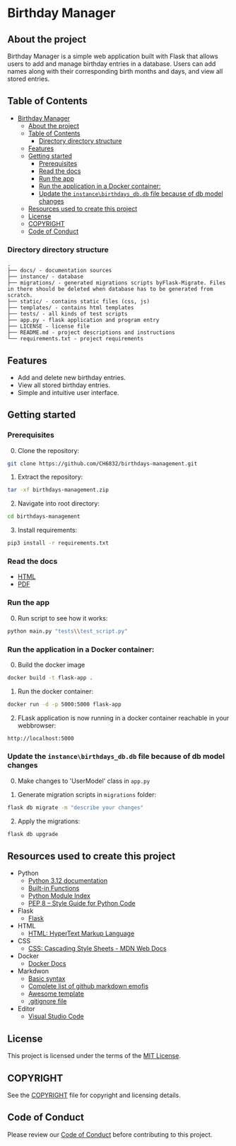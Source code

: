 # Birthday Manager

## About the project

Birthday Manager is a simple web application built with Flask that allows users to add and manage birthday entries in a database. Users can add names along with their corresponding birth months and days, and view all stored entries.

## Table of Contents
- [Birthday Manager](#birthday-manager)
  - [About the project](#about-the-project)
  - [Table of Contents](#table-of-contents)
    - [Directory directory structure](#directory-directory-structure)
  - [Features](#features)
  - [Getting started](#getting-started)
    - [Prerequisites](#prerequisites)
    - [Read the docs](#read-the-docs)
    - [Run the app](#run-the-app)
    - [Run the application in a Docker container:](#run-the-application-in-a-docker-container)
    - [Update the `instance\birthdays_db.db` file because of db model changes](#update-the-instancebirthdays_dbdb-file-because-of-db-model-changes)
  - [Resources used to create this project](#resources-used-to-create-this-project)
  - [License](#license)
  - [COPYRIGHT](#copyright)
  - [Code of Conduct](#code-of-conduct)

### Directory directory structure

    .
    ├── docs/ - documentation sources
    ├── instance/ - database
    ├── migrations/ - generated migrations scripts byFlask-Migrate. Files in there should be deleted when database has to be generated from scratch.
    ├── static/ - contains static files (css, js)
    ├── templates/ - contains html templates
    ├── tests/ - all kinds of test scripts
    ├── app.py - flask application and program entry
    ├── LICENSE - license file
    ├── README.md - project descriptions and instructions
    └── requirements.txt - project requirements

## Features

* Add and delete new birthday entries.
* View all stored birthday entries.
* Simple and intuitive user interface.

## Getting started

### Prerequisites

0. Clone the repository:

```sh
git clone https://github.com/CH6832/birthdays-management.git
```

1. Extract the repository:

```sh
tar -xf birthdays-management.zip
```

2. Navigate into root directory:

```sh
cd birthdays-management
```

3. Install requirements:

```sh
pip3 install -r requirements.txt
```

### Read the docs

- [HTML](/docs/build/html/index.html)
- [PDF](/docs/build/latex/birthdaysmanagement.pdf)

### Run the app

0. Run script to see how it works:

```sh
python main.py "tests\\test_script.py"
```

### Run the application in a Docker container:

0. Build the docker image

```sh
docker build -t flask-app .
```

1. Run the docker container:

```sh
docker run -d -p 5000:5000 flask-app
```

2. FLask application is now running in a docker container reachable in your webbrowser:

```sh
http://localhost:5000
```

### Update the `instance\birthdays_db.db` file because of db model changes

0. Make changes to 'UserModel' class in `app.py`

1. Generate migration scripts in `migrations` folder:

```sh
flask db migrate -m "describe your changes"
```

2. Apply the migrations:

```sh
flask db upgrade
```

## Resources used to create this project

* Python
  * [Python 3.12 documentation](https://docs.python.org/3/)
  * [Built-in Functions](https://docs.python.org/3/library/functions.html)
  * [Python Module Index](https://docs.python.org/3/py-modindex.html)
  * [PEP 8 – Style Guide for Python Code](https://peps.python.org/pep-0008/)
* Flask
  * [Flask](https://flask.palletsprojects.com/en/3.0.x/)
* HTML
  * [HTML: HyperText Markup Language](https://developer.mozilla.org/en-US/docs/Web/HTML)
* CSS
  * [CSS: Cascading Style Sheets - MDN Web Docs](https://developer.mozilla.org/en-US/docs/Web/CSS?retiredLocale=de)
* Docker
  * [Docker Docs](https://docs.docker.com/)
* Markdwon
  * [Basic syntax](https://www.markdownguide.org/basic-syntax/)
  * [Complete list of github markdown emofis](https://dev.to/nikolab/complete-list-of-github-markdown-emoji-markup-5aia)
  * [Awesome template](http://github.com/Human-Activity-Recognition/blob/main/README.md)
  * [.gitignore file](https://git-scm.com/docs/gitignore)
* Editor
  * [Visual Studio Code](https://code.visualstudio.com/)

## License

This project is licensed under the terms of the [MIT License](LICENSE).

## COPYRIGHT

See the [COPYRIGHT](COPYRIGHT) file for copyright and licensing details.

## Code of Conduct

Please review our [Code of Conduct](CODE_OF_CONDUCT.md) before contributing to this project.
